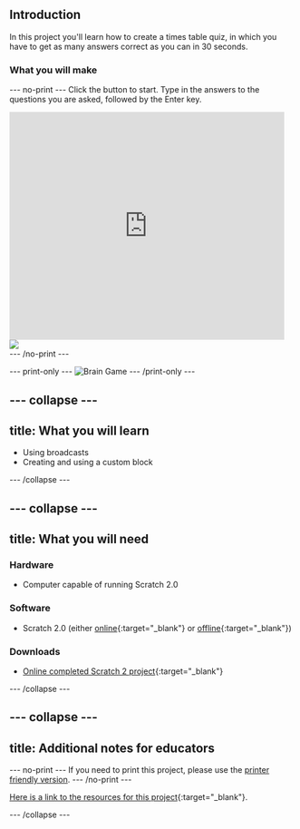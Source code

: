 ## Introduction

In this project you'll learn how to create a times table quiz, in which you have to get as many answers correct as you can in 30 seconds.

### What you will make
--- no-print ---
Click the button to start. Type in the answers to the questions you are asked, followed by the Enter key.

<div class="scratch-preview">
  <iframe allowtransparency="true" width="485" height="402" src="https://scratch.mit.edu/projects/embed/250234955/?autostart=false" frameborder="0"></iframe>
  <img src="images/brain-final.png">
</div>
--- /no-print ---

--- print-only ---
![Brain Game](images/brain-final.png)
--- /print-only ---

--- collapse ---
---
title: What you will learn
---
+ Using broadcasts
+ Creating and using a custom block

--- /collapse ---

--- collapse ---
---
title: What you will need
---
### Hardware
+ Computer capable of running Scratch 2.0

### Software
+ Scratch 2.0 (either [online](http://rpf.io/scratchon){:target="_blank"} or [offline](http://rpf.io/scratchoff){:target="_blank"})

### Downloads

+ [Online completed Scratch 2 project](http://scratch.mit.edu/projects/250234955/#editor){:target="_blank"}

--- /collapse ---


--- collapse ---
---
title: Additional notes for educators
---
--- no-print ---
If you need to print this project, please use the [printer friendly version](https://projects.raspberrypi.org/en/projects/brain-game/print).
--- /no-print ---

[Here is a link to the resources for this project](http://rpf.io/p/brain-game-go){:target="_blank"}.

--- /collapse ---
